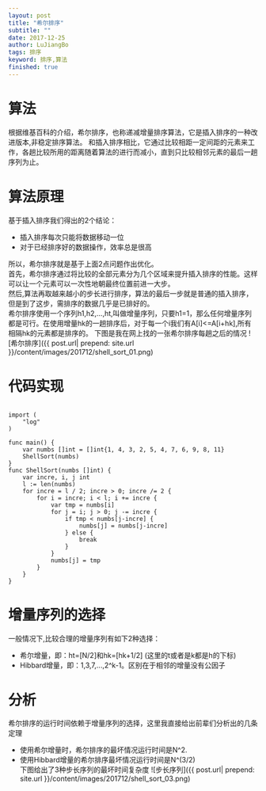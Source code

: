 ```yaml
---
layout: post
title: "希尔排序"
subtitle: ""
date: 2017-12-25
author: LuJiangBo
tags: 排序
keyword: 排序,算法
finished: true
---
```


# 算法
根据维基百科的介绍，希尔排序，也称递减增量排序算法，它是插入排序的一种改进版本,非稳定排序算法。
和插入排序相比，它通过比较相距一定间距的元素来工作，各趟比较所用的距离随着算法的进行而减小，直到只比较相邻元素的最后一趟序列为止。

# 算法原理
基于插入排序我们得出的2个结论：
* 插入排序每次只能将数据移动一位  
* 对于已经排序好的数据操作，效率总是很高    

所以，希尔排序就是基于上面2点问题作出优化。  
首先，希尔排序通过将比较的全部元素分为几个区域来提升插入排序的性能。这样可以让一个元素可以一次性地朝最终位置前进一大步。  
然后,算法再取越来越小的步长进行排序，算法的最后一步就是普通的插入排序，但是到了这步，需排序的数据几乎是已排好的。  
希尔排序使用一个序列h1,h2,...,ht,叫做增量序列，只要h1=1，那么任何增量序列都是可行。在使用增量hk的一趟排序后，对于每一个i我们有A[i]<=A[i+hk],所有相隔hk的元素都是排序的。
下图是我在网上找的一张希尔排序每趟之后的情况
![希尔排序]({{ post.url| prepend: site.url  }}/content/images/201712/shell_sort_01.png)
# 代码实现
```

import (
	"log"
)

func main() {
	var numbs []int = []int{1, 4, 3, 2, 5, 4, 7, 6, 9, 8, 11}
	ShellSort(numbs)
}
func ShellSort(numbs []int) {
	var incre, i, j int
	l := len(numbs)
	for incre = l / 2; incre > 0; incre /= 2 {
		for i = incre; i < l; i += incre {
			var tmp = numbs[i]
			for j = i; j > 0; j -= incre {
				if tmp < numbs[j-incre] {
					numbs[j] = numbs[j-incre]
				} else {
					break
				}
			}
			numbs[j] = tmp
		}
	}
}
```
# 增量序列的选择
一般情况下,比较合理的增量序列有如下2种选择：
* 希尔增量，即：ht=[N/2]和hk=[hk+1/2] (这里的t或者是k都是h的下标)   
* Hibbard增量，即：1,3,7,...,2^k-1。区别在于相邻的增量没有公因子    

# 分析
希尔排序的运行时间依赖于增量序列的选择，这里我直接给出前辈们分析出的几条定理
* 使用希尔增量时，希尔排序的最坏情况运行时间是N^2.  
* 使用Hibbard增量的希尔排序最坏情况运行时间是N^(3/2)  
下图给出了3种步长序列的最坏时间复杂度
![步长序列]({{ post.url| prepend: site.url  }}/content/images/201712/shell_sort_03.png)
